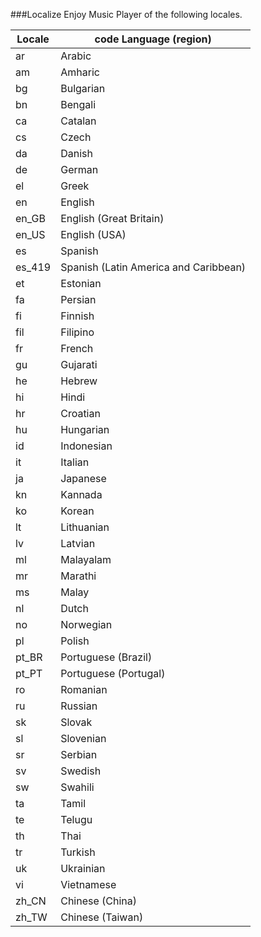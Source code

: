 ###Localize Enjoy Music Player of the following locales.

Locale  |       code Language (region)
--------|-------------
ar      |       Arabic
am      |       Amharic
bg      |       Bulgarian
bn      |       Bengali
ca      |       Catalan
cs      |       Czech
da      |       Danish
de      |       German
el      |       Greek
en      |       English
en_GB   |       English (Great Britain)
en_US   |       English (USA)
es      |       Spanish
es_419  |       Spanish (Latin America and Caribbean)
et      |       Estonian
fa      |       Persian
fi      |       Finnish
fil     |       Filipino
fr      |       French
gu      |       Gujarati
he      |       Hebrew
hi      |       Hindi
hr      |       Croatian
hu      |       Hungarian
id      |       Indonesian
it      |       Italian
ja      |       Japanese
kn      |       Kannada
ko      |       Korean
lt      |       Lithuanian
lv      |       Latvian
ml      |       Malayalam
mr      |       Marathi
ms      |       Malay
nl      |       Dutch
no      |       Norwegian
pl      |       Polish
pt_BR   |       Portuguese (Brazil)
pt_PT   |       Portuguese (Portugal)
ro      |       Romanian
ru      |       Russian
sk      |       Slovak
sl      |       Slovenian
sr      |       Serbian
sv      |       Swedish
sw      |       Swahili
ta      |       Tamil
te      |       Telugu
th      |       Thai
tr      |       Turkish
uk      |       Ukrainian
vi      |       Vietnamese
zh_CN   |       Chinese (China)
zh_TW   |       Chinese (Taiwan)